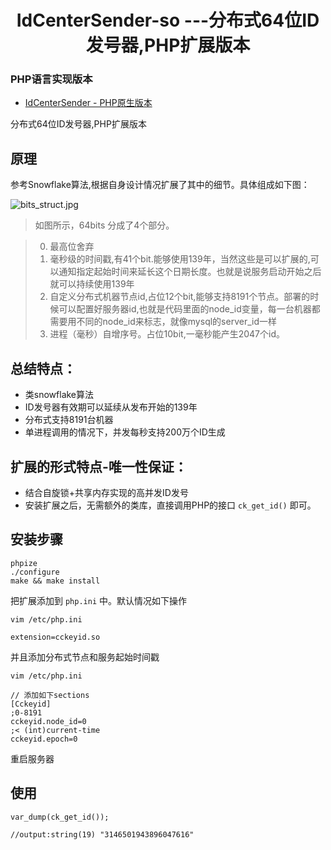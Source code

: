 <h1 align="center">IdCenterSender-so ---分布式64位ID发号器,PHP扩展版本</h1>

### PHP语言实现版本

- [IdCenterSender - PHP原生版本](https://github.com/whiteCcinn/IdCenterSender)

分布式64位ID发号器,PHP扩展版本

## 原理

参考Snowflake算法,根据自身设计情况扩展了其中的细节。具体组成如下图：
	
![bits_struct.jpg](https://raw.githubusercontent.com/whiteCcinn/IdCenterSender/master/pic/bits_struct.png)

> 如图所示，64bits 分成了4个部分。

> 0. 最高位舍弃
> 1. 毫秒级的时间戳,有41个bit.能够使用139年，当然这些是可以扩展的,可以通知指定起始时间来延长这个日期长度。也就是说服务启动开始之后就可以持续使用139年
> 2. 自定义分布式机器节点id,占位12个bit,能够支持8191个节点。部署的时候可以配置好服务器id,也就是代码里面的node_id变量，每一台机器都需要用不同的node_id来标志，就像mysql的server_id一样
> 3. 进程（毫秒）自增序号。占位10bit,一毫秒能产生2047个id。

## 总结特点：
- 类snowflake算法
- ID发号器有效期可以延续从发布开始的139年
- 分布式支持8191台机器
- 单进程调用的情况下，并发每秒支持200万个ID生成

## 扩展的形式特点-唯一性保证：
- 结合自旋锁+共享内存实现的高并发ID发号
- 安装扩展之后，无需额外的类库，直接调用PHP的接口 `ck_get_id()` 即可。


## 安装步骤

```
phpize
./configure
make && make install
```

把扩展添加到 `php.ini` 中。默认情况如下操作
```
vim /etc/php.ini

extension=cckeyid.so
```

并且添加分布式节点和服务起始时间戳
```
vim /etc/php.ini

// 添加如下sections
[Cckeyid]
;0-8191
cckeyid.node_id=0
;< (int)current-time
cckeyid.epoch=0
```

重启服务器

## 使用

```
var_dump(ck_get_id());

//output:string(19) "3146501943896047616"
```
